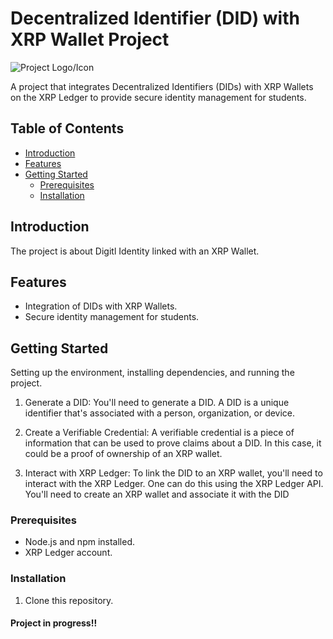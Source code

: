 # Decentralized Identifier (DID) with XRP Wallet Project

![Project Logo/Icon](fingerprint-solid.svg)

A project that integrates Decentralized Identifiers (DIDs) with XRP Wallets on the XRP Ledger to provide secure identity management for students.

## Table of Contents
- [Introduction](#introduction)
- [Features](#features)
- [Getting Started](#getting-started)
  - [Prerequisites](#prerequisites)
  - [Installation](#installation)
  
## Introduction

The project is about Digitl Identity linked with an XRP Wallet. 

## Features

- Integration of DIDs with XRP Wallets.
- Secure identity management for students.
  

## Getting Started

Setting up the environment, installing dependencies, and running the project.

1. Generate a DID: You'll need to generate a DID. A DID is a unique identifier that's associated with a person, organization, or device. 

2. Create a Verifiable Credential: A verifiable credential is a piece of information that can be used to prove claims about a DID. In this case, it could be a proof of ownership of an XRP wallet.

3. Interact with XRP Ledger: To link the DID to an XRP wallet, you'll need to interact with the XRP Ledger. One can do this using the XRP Ledger API. You'll need to create an XRP wallet and associate it with the DID

### Prerequisites

- Node.js and npm installed.
- XRP Ledger account.


### Installation


1. Clone this repository.

#### Project in progress!!
